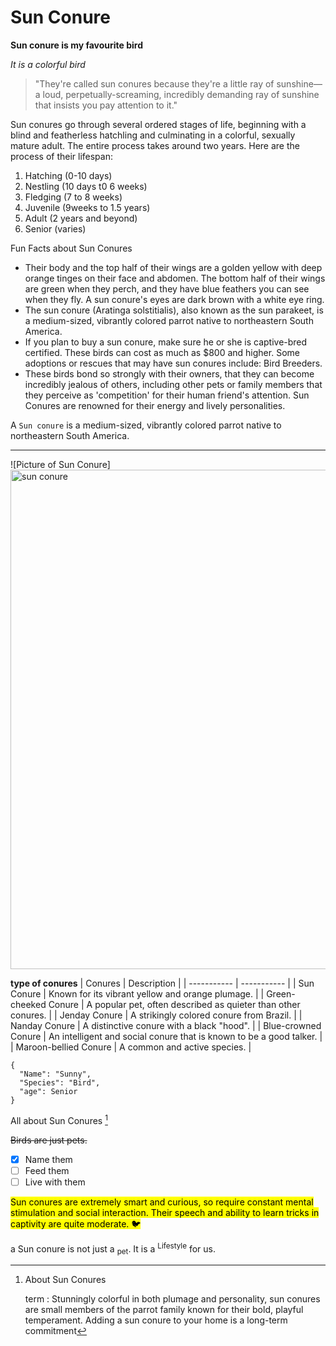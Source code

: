 # Sun Conure
 **Sun conure is my favourite bird**

 *It is a colorful bird*

> "They're called sun conures because they're a little ray of sunshine—a loud, perpetually-screaming, incredibly demanding ray of sunshine that insists you pay attention to it."

Sun conures go through several ordered stages of life, beginning with a blind and featherless hatchling and culminating in a colorful, sexually mature adult. The entire process takes around two years. Here are the process of their lifespan:
1. Hatching (0-10 days)
2. Nestling (10 days t0 6 weeks)
3. Fledging (7 to 8 weeks)
4. Juvenile (9weeks to 1.5 years)
5. Adult (2 years and beyond)
6. Senior (varies)

Fun Facts about Sun Conures
- Their body and the top half of their wings are a golden yellow with deep orange tinges on their face and abdomen. The bottom half of their wings are green when they perch, and they have blue feathers you can see when they fly. A sun conure's eyes are dark brown with a white eye ring.
- The sun conure (Aratinga solstitialis), also known as the sun parakeet, is a medium-sized, vibrantly colored parrot native to northeastern South America.
- If you plan to buy a sun conure, make sure he or she is captive-bred certified. These birds can cost as much as $800 and higher. Some adoptions or rescues that may have sun conures include: Bird Breeders.
- These birds bond so strongly with their owners, that they can become incredibly jealous of others, including other pets or family members that they perceive as 'competition' for their human friend's attention. Sun Conures are renowned for their energy and lively personalities.


A	`Sun conure` is a medium-sized, vibrantly colored parrot native to northeastern South America.

---

![Picture of Sun Conure]<img width="1200" height="799" alt="sun conure" src="https://github.com/user-attachments/assets/c4df0942-9da3-4ad6-9b4c-99019ad602c2" />


**type of conures**
  | Conures | Description |
  | ----------- | ----------- |
  | Sun Conure |  Known for its vibrant yellow and orange plumage. |
  | Green-cheeked Conure |  A popular pet, often described as quieter than other conures.  |
  | Jenday Conure |  A strikingly colored conure from Brazil.  |
  | Nanday Conure | A distinctive conure with a black "hood".  |
  | Blue-crowned Conure | An intelligent and social conure that is known to be a good talker.  |
  | Maroon-bellied Conure | A common and active species.  |
  

```
{
  "Name": "Sunny",
  "Species": "Bird",
  "age": Senior
}
```

All about Sun Conures
[^1]

[^1]: About Sun Conures

	term
: Stunningly colorful in both plumage and personality, sun conures are small members of the parrot family known for their bold, playful temperament. Adding a sun conure to your home is a long-term commitment


~~Birds are just pets.~~

- [x] Name them
- [ ] Feed them
- [ ] Live with them

<mark>Sun conures are extremely smart and curious, so require constant mental stimulation and social interaction. Their speech and ability to learn tricks in captivity are quite moderate. 🐦</mark>

a Sun conure is not just a <sub>pet</sub>.
It is a <sup>Lifestyle</sup> for us.
  
